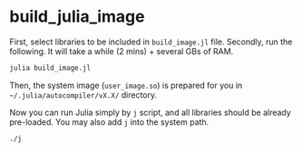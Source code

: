 # build_julia_image

First, select libraries to be included in `build_image.jl` file.
Secondly, run the following. It will take a while (2 mins) + several GBs of RAM.
```bash
julia build_image.jl 
```

Then, the system image (`user_image.so`) is prepared for you in `~/.julia/autocompiler/vX.X/` directory.

Now you can run Julia simply by `j` script, and all libraries should be already pre-loaded. You may also add `j` into the system path.
```bash
./j
```